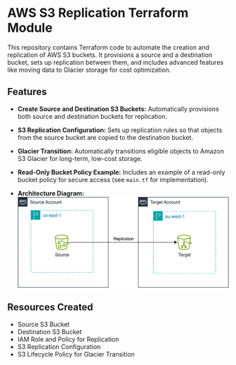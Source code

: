 # AWS S3 Replication Terraform Module

This repository contains Terraform code to automate the creation and replication of AWS S3 buckets. It provisions a source and a destination bucket, sets up replication between them, and includes advanced features like moving data to Glacier storage for cost optimization.

## Features

- **Create Source and Destination S3 Buckets:**
  Automatically provisions both source and destination buckets for replication.

- **S3 Replication Configuration:**
  Sets up replication rules so that objects from the source bucket are copied to the destination bucket.

- **Glacier Transition:**
  Automatically transitions eligible objects to Amazon S3 Glacier for long-term, low-cost storage.

- **Read-Only Bucket Policy Example:**
  Includes an example of a read-only bucket policy for secure access (see `main.tf` for implementation).

- **Architecture Diagram:**
  ![Architecture Diagram](./assets/s3_replication.png)

## Resources Created

- Source S3 Bucket
- Destination S3 Bucket
- IAM Role and Policy for Replication
- S3 Replication Configuration
- S3 Lifecycle Policy for Glacier Transition
